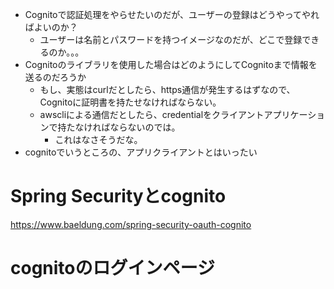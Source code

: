 * Cognitoで認証処理をやらせたいのだが、ユーザーの登録はどうやってやればよいのか？
  * ユーザーは名前とパスワードを持つイメージなのだが、どこで登録できるのか。。。
* Cognitoのライブラリを使用した場合はどのようにしてCognitoまで情報を送るのだろうか
  * もし、実態はcurlだとしたら、https通信が発生するはずなので、Cognitoに証明書を持たせなければならない。
  * awscliによる通信だとしたら、credentialをクライアントアプリケーションで持たなければならないのでは。
    * これはなさそうだな。
* cognitoでいうところの、アプリクライアントとはいったい

# Spring Securityとcognito

https://www.baeldung.com/spring-security-oauth-cognito


# cognitoのログインページ

